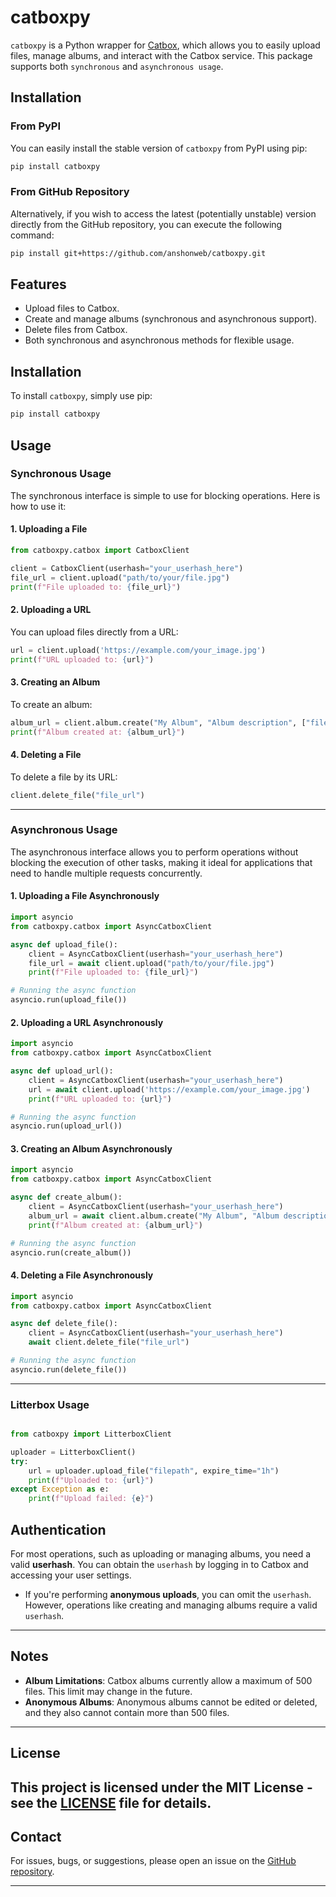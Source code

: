 # catboxpy

`catboxpy` is a Python wrapper for [Catbox](https://catbox.moe/), which allows you to easily upload files, manage albums, and interact with the Catbox service. This package supports both `synchronous` and `asynchronous usage`. 
## Installation

### From PyPI

You can easily install the stable version of `catboxpy` from PyPI using pip:

```bash
pip install catboxpy
```

### From GitHub Repository

Alternatively, if you wish to access the latest (potentially unstable) version directly from the GitHub repository, you can execute the following command:

```bash
pip install git+https://github.com/anshonweb/catboxpy.git
```

## Features

- Upload files to Catbox.
- Create and manage albums (synchronous and asynchronous support).
- Delete files from Catbox.
- Both synchronous and asynchronous methods for flexible usage.

## Installation

To install `catboxpy`, simply use pip:

```bash
pip install catboxpy
```

## Usage

### **Synchronous Usage**

The synchronous interface is simple to use for blocking operations. Here is how to use it:

#### 1. **Uploading a File**

```python
from catboxpy.catbox import CatboxClient

client = CatboxClient(userhash="your_userhash_here")
file_url = client.upload("path/to/your/file.jpg")
print(f"File uploaded to: {file_url}")
```

#### 2. **Uploading a URL**

You can upload files directly from a URL:

```python
url = client.upload('https://example.com/your_image.jpg')
print(f"URL uploaded to: {url}")
```

#### 3. **Creating an Album**

To create an album:

```python
album_url = client.album.create("My Album", "Album description", ["file1.jpg", "file2.jpg"])
print(f"Album created at: {album_url}")
```

#### 4. **Deleting a File**

To delete a file by its URL:

```python
client.delete_file("file_url")
```

---

### **Asynchronous Usage**

The asynchronous interface allows you to perform operations without blocking the execution of other tasks, making it ideal for applications that need to handle multiple requests concurrently.

#### 1. **Uploading a File Asynchronously**

```python
import asyncio
from catboxpy.catbox import AsyncCatboxClient

async def upload_file():
    client = AsyncCatboxClient(userhash="your_userhash_here")
    file_url = await client.upload("path/to/your/file.jpg")
    print(f"File uploaded to: {file_url}")

# Running the async function
asyncio.run(upload_file())
```

#### 2. **Uploading a URL Asynchronously**

```python
import asyncio
from catboxpy.catbox import AsyncCatboxClient

async def upload_url():
    client = AsyncCatboxClient(userhash="your_userhash_here")
    url = await client.upload('https://example.com/your_image.jpg')
    print(f"URL uploaded to: {url}")

# Running the async function
asyncio.run(upload_url())
```

#### 3. **Creating an Album Asynchronously**

```python
import asyncio
from catboxpy.catbox import AsyncCatboxClient

async def create_album():
    client = AsyncCatboxClient(userhash="your_userhash_here")
    album_url = await client.album.create("My Album", "Album description", ["file1.jpg", "file2.jpg"])
    print(f"Album created at: {album_url}")

# Running the async function
asyncio.run(create_album())
```

#### 4. **Deleting a File Asynchronously**

```python
import asyncio
from catboxpy.catbox import AsyncCatboxClient

async def delete_file():
    client = AsyncCatboxClient(userhash="your_userhash_here")
    await client.delete_file("file_url")

# Running the async function
asyncio.run(delete_file())
```

---

### **Litterbox Usage**
```python

from catboxpy import LitterboxClient

uploader = LitterboxClient()
try:
    url = uploader.upload_file("filepath", expire_time="1h")
    print(f"Uploaded to: {url}")
except Exception as e:
    print(f"Upload failed: {e}")

```

## Authentication

For most operations, such as uploading or managing albums, you need a valid **userhash**. You can obtain the `userhash` by logging in to Catbox and accessing your user settings.

- If you're performing **anonymous uploads**, you can omit the `userhash`. However, operations like creating and managing albums require a valid `userhash`.

---

## Notes

- **Album Limitations**: Catbox albums currently allow a maximum of 500 files. This limit may change in the future.
- **Anonymous Albums**: Anonymous albums cannot be edited or deleted, and they also cannot contain more than 500 files.

---


## License

This project is licensed under the MIT License - see the [LICENSE](LICENSE) file for details.
---

## Contact

For issues, bugs, or suggestions, please open an issue on the [GitHub repository](https://github.com/anshonweb/catboxpy/issues).

---

```
